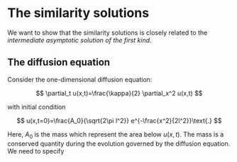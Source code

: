 # The similarity solutions

We want to show that the similarity solutions is closely related to the *intermediate asymptotic solution of the first kind*.

## The diffusion equation

Consider the one-dimensional diffusion equation:

$$
 \partial_t u(x,t)=\frac{\kappa}{2} \partial_x^2 u(x,t)
$$

with initial condition

$$
u(x,t=0)=\frac{A_0}{\sqrt{2\pi l^2}} e^{-\frac{x^2}{2l^2}}\text{.}
$$

Here, $A_0$ is the mass which represent the area below $u(x,t)$. The mass is a conserved quantity during the evolution governed by the diffusion equation. We need to specify 
